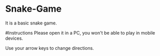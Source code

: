# Snake-Game

It is a basic snake game.

#Instructions
Please open it in a PC, you won't be able to play in mobile devices.

Use your arrow keys to change directions.

